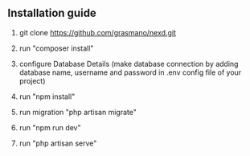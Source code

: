 

## Installation guide

1. git clone https://github.com/grasmano/nexd.git

2. run "composer install"

3. configure Database Details (make database connection by adding database name, username and password in .env config file of your project)

4. run "npm install"

5. run migration "php artisan migrate"

6. run "npm run dev"

7. run "php artisan serve"

